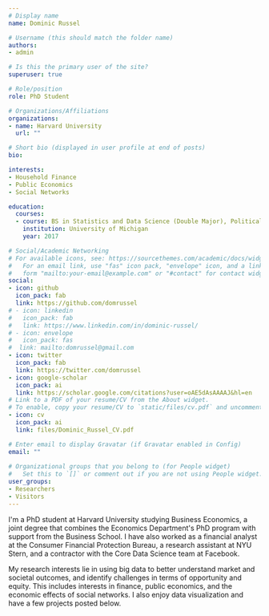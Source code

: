```yaml
---
# Display name
name: Dominic Russel

# Username (this should match the folder name)
authors:
- admin

# Is this the primary user of the site?
superuser: true

# Role/position
role: PhD Student

# Organizations/Affiliations
organizations:
- name: Harvard University
  url: ""

# Short bio (displayed in user profile at end of posts)
bio:

interests:
- Household Finance
- Public Economics
- Social Networks

education:
  courses:
  - course: BS in Statistics and Data Science (Double Major), Political Science (Minor)
    institution: University of Michigan
    year: 2017

# Social/Academic Networking
# For available icons, see: https://sourcethemes.com/academic/docs/widgets/#icons
#   For an email link, use "fas" icon pack, "envelope" icon, and a link in the
#   form "mailto:your-email@example.com" or "#contact" for contact widget.
social:
- icon: github
  icon_pack: fab
  link: https://github.com/domrussel
# - icon: linkedin
#   icon_pack: fab
#   link: https://www.linkedin.com/in/dominic-russel/
# - icon: envelope
#   icon_pack: fas
#  link: mailto:domrussel@gmail.com
- icon: twitter
  icon_pack: fab
  link: https://twitter.com/domrussel
- icon: google-scholar
  icon_pack: ai
  link: https://scholar.google.com/citations?user=oAE5dAsAAAAJ&hl=en
# Link to a PDF of your resume/CV from the About widget.
# To enable, copy your resume/CV to `static/files/cv.pdf` and uncomment the lines below.  
- icon: cv
  icon_pack: ai
  link: files/Dominic_Russel_CV.pdf

# Enter email to display Gravatar (if Gravatar enabled in Config)
email: ""
  
# Organizational groups that you belong to (for People widget)
#   Set this to `[]` or comment out if you are not using People widget.  
user_groups:
- Researchers
- Visitors
---
```


I'm a PhD student at Harvard University studying Business Economics, a joint degree that combines the Economics Department's PhD program with support from the Business School. I have also worked as a financial analyst at the Consumer Financial Protection Bureau, a research assistant at NYU Stern, and a contractor with the Core Data Science team at Facebook.

My research interests lie in using big data to better understand market and societal outcomes, and identify challenges in terms of opportunity and equity. This includes interests in finance, public economics, and the economic effects of social networks. I also enjoy data visualization and have a few projects posted below.